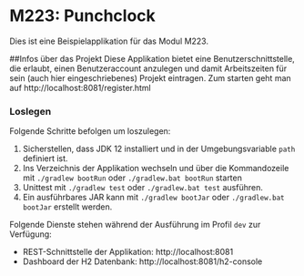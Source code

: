 # M223: Punchclock
Dies ist eine Beispielapplikation für das Modul M223.

##Infos über das Projekt
Diese Applikation bietet eine Benutzerschnittstelle, die erlaubt, einen Benutzeraccount anzulegen und damit Arbeitszeiten für sein (auch hier eingeschriebenes) Projekt eintragen.
Zum starten geht man auf http://localhost:8081/register.html

### Loslegen
Folgende Schritte befolgen um loszulegen:
1. Sicherstellen, dass JDK 12 installiert und in der Umgebungsvariable `path` definiert ist.
1. Ins Verzeichnis der Applikation wechseln und über die Kommandozeile mit `./gradlew bootRun` oder `./gradlew.bat bootRun` starten
1. Unittest mit `./gradlew test` oder `./gradlew.bat test` ausführen.
1. Ein ausführbares JAR kann mit `./gradlew bootJar` oder `./gradlew.bat bootJar` erstellt werden.

Folgende Dienste stehen während der Ausführung im Profil `dev` zur Verfügung:
- REST-Schnittstelle der Applikation: http://localhost:8081
- Dashboard der H2 Datenbank: http://localhost:8081/h2-console